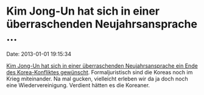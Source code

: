 Kim Jong-Un hat sich in einer überraschenden Neujahrsansprache \...
===================================================================

Date: 2013-01-01 19:15:34

[Kim Jong-Un hat sich in einer überraschenden Neujahrsansprache ein Ende
des Korea-Konfliktes
gewünscht](http://uk.reuters.com/article/2013/01/01/uk-korea-north-idUKBRE90002020130101).
Formaljuristisch sind die Koreas noch im Krieg miteinander. Na mal
gucken, vielleicht erleben wir da ja doch noch eine Wiedervereinigung.
Verdient hätten es die Koreaner.
